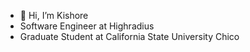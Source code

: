- 👋 Hi, I’m Kishore
- Software Engineer at Highradius
- Graduate Student at California State University Chico

<!---
KishoreMenda/KishoreMenda is a ✨ special ✨ repository because its `README.md` (this file) appears on your GitHub profile.
You can click the Preview link to take a look at your changes.
--->
